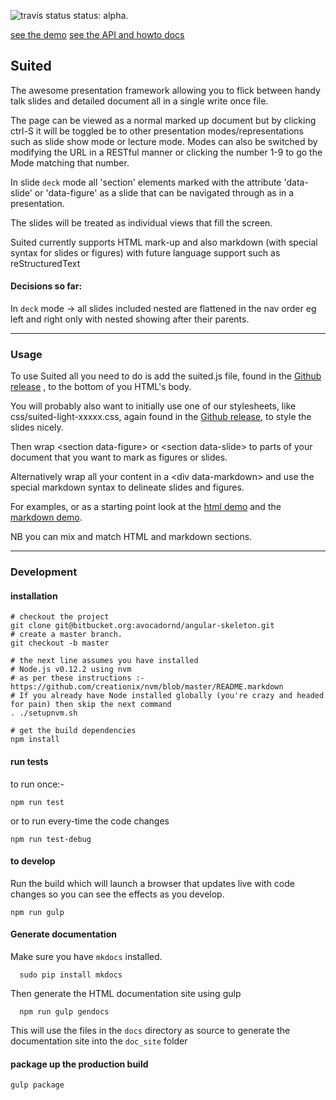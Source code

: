 <!--
@Author: Roberts Karl <Karl_Roberts>
@Date:   2016-Aug-02
@Project: suited
@Last modified by:   robertk
@Last modified time: 2016-Aug-15
@License: Copyright 2016 Karl Roberts <karl.roberts@owtelse.com> and Dirk van Rensburg <dirk.van.rensburg@gmail.com>

   Licensed under the Apache License, Version 2.0 (the "License");
   you may not use this file except in compliance with the License.
   You may obtain a copy of the License at

       http://www.apache.org/licenses/LICENSE-2.0

   Unless required by applicable law or agreed to in writing, software
   distributed under the License is distributed on an "AS IS" BASIS,
   WITHOUT WARRANTIES OR CONDITIONS OF ANY KIND, either express or implied.
   See the License for the specific language governing permissions and
   limitations under the License.

-->
![travis status](https://travis-ci.org/suited/suited.js.svg?branch=master)
status: alpha.

[see the demo](https://suited.github.io/suited.js)
[see the API and howto docs](https://suited.github.io/suited.js/doc_site)

## Suited

The awesome presentation framework allowing you to flick between handy talk slides and detailed document all in a single write once file.

The page can be viewed as a normal marked up document but by clicking ctrl-S it will be toggled be to other presentation modes/representations such as slide show mode or lecture mode. Modes can also be switched by modifying the URL in a RESTful manner or clicking the number 1-9 to go the Mode matching that number.

In slide `deck` mode all 'section' elements marked with the attribute 'data-slide' or 'data-figure' as a slide that can be navigated through as in a presentation.

The slides will be treated as individual views that fill the screen.

Suited currently supports HTML mark-up and also markdown (with special syntax for slides or figures) with future language support such as reStructuredText


#### Decisions so far:

In `deck` mode -> all slides included nested are flattened in the nav order eg left and right only with nested showing after their parents.

---------------

### Usage
To use Suited all you need to do is add the suited.js file, found in the [Github release](https://github.com/suited/suited.js/releases) , to the bottom of you HTML's body.

You will probably also want to initially use one of our stylesheets, like css/suited-light-xxxxx.css, again found in the [Github release](https://github.com/suited/suited.js/releases), to style the slides nicely.

Then wrap &lt;section data-figure&gt; or &lt;section data-slide&gt; to parts of your document that you want to mark as figures or slides.

Alternatively wrap all your content in a &lt;div data-markdown&gt; and use the special markdown syntax to delineate slides and figures.

For examples, or as a starting point look at the [html demo](https://suited.github.io/suited.js/?mode=doc#slide-0) and the [markdown demo](https://suited.github.io/suited.js/markdown-demo.html?mode=doc#slide-0).

NB you can mix and match HTML and markdown sections.

------------------

### Development

#### installation

    # checkout the project
    git clone git@bitbucket.org:avocadornd/angular-skeleton.git
    # create a master branch.
    git checkout -b master

    # the next line assumes you have installed
    # Node.js v0.12.2 using nvm
    # as per these instructions :- https://github.com/creationix/nvm/blob/master/README.markdown
    # If you already have Node installed globally (you're crazy and headed for pain) then skip the next command
    . ./setupnvm.sh

    # get the build dependencies
    npm install

#### run tests
to run once:-

    npm run test

or to run every-time the code changes

    npm run test-debug

#### to develop
Run the build which will launch a browser that updates live with code changes so you can see the effects as you develop.

    npm run gulp


#### Generate documentation

Make sure you have `mkdocs` installed.

```
  sudo pip install mkdocs
```

Then generate the HTML documentation site using gulp

```
  npm run gulp gendocs
```

This will use the files in the `docs` directory as source to generate the documentation
site into the `doc_site` folder

#### package up the production build

    gulp package
